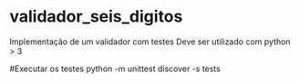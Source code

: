 # validador_seis_digitos
Implementação de um validador com testes
Deve ser utilizado com python > 3

#Executar os testes
python -m unittest discover -s tests